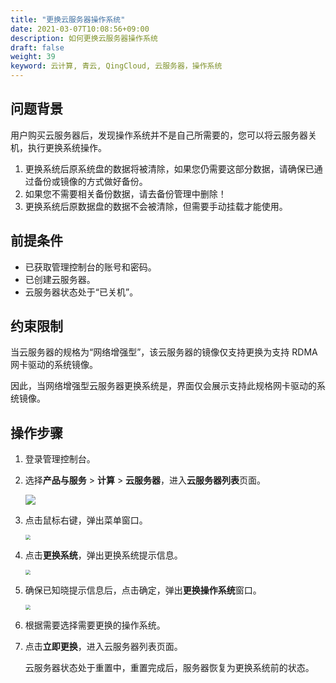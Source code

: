 ```yaml
---
title: "更换云服务器操作系统"
date: 2021-03-07T10:08:56+09:00
description: 如何更换云服务器操作系统
draft: false
weight: 39
keyword: 云计算, 青云, QingCloud, 云服务器，操作系统
---
```


## 问题背景

用户购买云服务器后，发现操作系统并不是自己所需要的，您可以将云服务器关机，执行更换系统操作。

1. 更换系统后原系统盘的数据将被清除，如果您仍需要这部分数据，请确保已通过备份或镜像的方式做好备份。
2. 如果您不需要相关备份数据，请去备份管理中删除！
3. 更换系统后原数据盘的数据不会被清除，但需要手动挂载才能使用。

## 前提条件

- 已获取管理控制台的账号和密码。
- 已创建云服务器。
- 云服务器状态处于“已关机”。

## 约束限制

当云服务器的规格为“网络增强型”，该云服务器的镜像仅支持更换为支持 RDMA 网卡驱动的系统镜像。

因此，当网络增强型云服务器更换系统是，界面仅会展示支持此规格网卡驱动的系统镜像。

## 操作步骤

1. 登录管理控制台。

2. 选择**产品与服务** > **计算** > **云服务器**，进入**云服务器列表**页面。

   ![](/compute/vm/_images/vm_server_list.png)

3. 点击鼠标右键，弹出菜单窗口。

   <img src="/compute/vm/_images/vm_modify_sys.png" style="zoom:50%;" />

4. 点击**更换系统**，弹出更换系统提示信息。

   <img src="/compute/vm/_images/vm_modify_sys_prompt.png" style="zoom:50%;" />

5. 确保已知晓提示信息后，点击确定，弹出**更换操作系统**窗口。

   <img src="/compute/vm/_images/vm_modify_sys_win.png" style="zoom:50%;" />

6. 根据需要选择需要更换的操作系统。

7. 点击**立即更换**，进入云服务器列表页面。

   云服务器状态处于重置中，重置完成后，服务器恢复为更换系统前的状态。